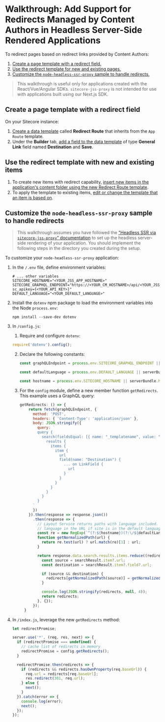 # Walkthrough: Add Support for Redirects Managed by Content Authors in Headless Server-Side Rendered Applications

To redirect pages based on redirect links provided by Content Authors: 

1. [Create a page template with a redirect field.](#create-a-page-template-with-a-redirect-field) 
2. [Use the redirect template for new and existing pages.](#use-the-redirect-template-with-new-and-existing-pages)
3. [Customize the `node-headless-ssr-proxy` sample to handle redirects.](#customize-the-node-headless-ssr-proxy-sample-to-handle-redirects)

> This walkthrough is useful only for applications created with the React/Vue/Angular SDKs. `sitecore-jss-proxy` is not intended for use with applications built using our Next.js SDK. 

## Create a page template with a redirect field

On your Sitecore instance:

1. [Create a data template]((https://doc.sitecore.com/developers/101/sitecore-experience-manager/en/create-a-data-template.html)) called **Redirect Route** that inherits from the `App Route` template.
2. Under the **Builder** tab, [add a field to the data template](https://doc.sitecore.com/developers/101/sitecore-experience-manager/en/add-a-field-to-a-data-template.html) of type **General Link** field named **Destination** and **Save**. 

## Use the redirect template with new and existing items

1. To create new items with redirect capability, [insert new items in the application's content folder using the new Redirect Route template](https://doc.sitecore.com/users/101/sitecore-experience-platform/en/create-an-item-in-the-content-editor.html#UUID-33faf7af-c5e7-5bc5-5ad9-42325eeb16d2_id__Insert_an_item_1). 
2. To apply the template to existing items, [edit or change the template that an item is based on](https://doc.sitecore.com/users/101/sitecore-experience-platform/en/edit-or-change-the-template-that-an-item-is-based-on.html).

## Customize the `node-headless-ssr-proxy` sample to handle redirects

> This walkthrough assumes you have followed the ["Headless SSR via `sitecore-jss-proxy`" documentation](/docs/techniques/ssr/headless-mode-ssr) to set up the headless server-side rendering of your application. You should implement the following steps in the directory you created during the setup.

To customize your `node-headless-ssr-proxy` application: 

1. In the  `/.env` file, define environment variables: 

   ```
   # ... other variables
   SITECORE_HOSTNAME="<YOUR_JSS_APP_HOSTNAME>"
   SITECORE_GRAPHQL_ENDPOINT="https://<YOUR_CM_HOSTNAME>/api/<YOUR_JSS_APP_NAME>?sc_apikey={<YOUR_API_KEY>}"
   DEFAULT_LANGUAGE="<YOUR_DEFAULT_LANGUAGE>"
   ```

2. Install the `dotenv` npm package to load the environment variables into the Node `process.env`:

   ```
   npm install --save-dev dotenv
   ```

3. In `/config.js`:

   1. Require and configure `dotenv`:

   ```javascript
   require('dotenv').config();
   ```

   2. Declare the following constants: 

      ```javascript
      const graphQLEndpoint = process.env.SITECORE_GRAPHQL_ENDPOINT || serverBundle.graphQLEndpoint || `${apiHost}/api/${appName}`;
      
      const defaultLanguage = process.env.DEFAULT_LANGUAGE || serverBundle.defaultLanguage || 'en';
      
      const hostname = process.env.SITECORE_HOSTNAME || serverBundle.hostname || apiHost;
      ```

   3. For the `config` module, define a new member function `getRedirects`. This example uses a GraphQL query: 

      ```javascript
      getRedirects: () => {
          return fetch(graphQLEndpoint, {
            method: 'POST',
            headers: { 'Content-Type': 'application/json' },
            body: JSON.stringify({
              query: `
              query {
                search(fieldsEqual: [{ name: "_templatename", value: "Redirect Route" }]) {
                  results {
                    items {
                      item {
                        url
                        field(name: "Destination") {
                          ... on LinkField {
                            url
                          }
                        }
                      }
                    }
                  }
                }
              }
            `
            })
          }).then(response => response.json())
            .then(response => {
              // Layout Service returns paths with language included. But end-user may not have
              // language in the URL if site is in the default language. We can account for this using regular expression matching.
              const re = new RegExp(`^(?:${hostname})(?:\/${defaultLanguage})?(\/.+)$`);
              function getNormalizedPath(url) {
                return re.test(url) ? url.match(re)[1] : url;
              }
      
              return response.data.search.results.items.reduce((redirects, searchResult) => {
                const source = searchResult.item?.url;
                const destination = searchResult.item?.field?.url;
      
                if (source && destination) {
                  redirects[getNormalizedPath(source)] = getNormalizedPath(destination);
                }
      
                console.log(JSON.stringify(redirects, null, 4));
                return redirects;
              }, {});
            });
        }
      ```

4. In `/index.js`, leverage the new `getRedirects` method: 

   ```javascript
   let redirectPromise;
   
   server.use('*', (req, res, next) => {
     if (redirectPromise === undefined) {
       // cache list of redirects in memory
       redirectPromise = config.getRedirects();
     }
   
     redirectPromise.then(redirects => {
       if (redirects && redirects.hasOwnProperty(req.baseUrl)) {
         req.url = redirects[req.baseUrl];
         res.redirect(301, req.url);
       } else {
         next();
       }
     }).catch(error => {
       console.log(error);
       next();
     });
   });
   ```

